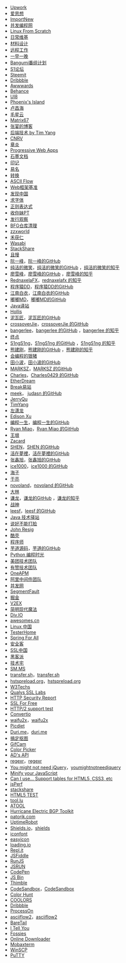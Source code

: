 - [Upwork](https://www.upwork.com/)
- [爱思想](http://www.aisixiang.com/)
- [ImportNew](http://www.importnew.com/)
- [并发编程网](http://ifeve.com/)
- [Linux From Scratch](https://linux.cn/lfs/LFS-BOOK-7.7-systemd/index.html)
- [日常维基](http://nichijou.wikia.com/wiki/Nichijou_Wiki)
- [材料设计](https://github.com/zdhxiong/Material-Design-Chinese)
- [远程工作](https://github.com/greatghoul/remote-working)
- [一早一晚](http://yizaoyiwan.com/)
- [Bangumi番组计划](https://bangumi.tv/)
- [S1论坛](http://bbs.saraba1st.com/)
- [Steemit](https://steemit.com/)
- [Dribbble](https://dribbble.com/)
- [Awwwards](https://www.awwwards.com/)
- [Behance](https://www.behance.net/)
- [UI8](https://ui8.net/)
- [Phoenix's Island](https://blog.phoenixlzx.com/)
- [卢昌海](http://www.changhai.org/)
- [毛星云](http://blog.csdn.net/poem_qianmo)
- [Matrix67](http://www.matrix67.com/)
- [张宴的博客](http://zyan.cc/)
- [后端技术 by Tim Yang](https://timyang.net/)
- [CNRV](http://cnrv.io)
- [章炎](https://dirtysalt.github.io)
- [Progressive Web Apps](https://pwa.rocks/)
- [石墨文档](https://shimo.im/)
- [印记](https://www.docschina.org/)
- [易名](https://www.ename.net/)
- [转换](https://www.aconvert.com/cn/)
- [ASCII Flow](https://textik.com/)
- [Web框架基准](https://www.techempower.com/benchmarks/)
- [发现中国](http://www.webdog.cn/)
- [求字体](http://www.qiuziti.com/)
- [正则表达式](https://regexper.com/)
- [收你妹PT](http://pt.shounimeihome.com/)
- [发行观察](http://distrowatch.com/)
- [BFG仓库清理](https://rtyley.github.io/bfg-repo-cleaner/)
- [zzxworld](https://www.zzxworld.com/)
- [禾获仁](https://www.hhrchina.com/)
- [Wasabi](https://wasabi.com)
- [StackShare](https://stackshare.io/)
- [且慢](https://qieman.com/)
- [阮一峰](http://www.ruanyifeng.com/blog/)，[阮一峰的GitHub](https://github.com/ruanyf/)
- [纯洁的微笑](http://www.ityouknow.com/)，[纯洁的微笑的GitHub](https://github.com/ityouknow/) ，[纯洁的微笑的知乎](https://www.zhihu.com/people/ityouknow/)
- [廖雪峰](https://www.liaoxuefeng.com/)，[廖雪峰的GitHub](https://github.com/michaelliao/) ，[廖雪峰的知乎](https://www.zhihu.com/people/liaoxuefeng/)
- [RednaxelaFX](https://rednaxelafx.iteye.com/)，[rednaxelafx 的知乎](https://www.zhihu.com/people/rednaxelafx/)
- [程序猿DD](http://blog.didispace.com/)，[程序猿DD的GitHub](https://github.com/dyc87112/)
- [江南白衣](http://calvin1978.blogcn.com/)，[江南白衣的GitHub](https://github.com/calvin1978/)
- [嘟嘟MD](http://tengj.top/)，[嘟嘟MD的GitHub](https://github.com/tengj/)
- [Java译站](http://it.deepinmind.com/)
- [Hollis](https://www.hollischuang.com/)
- [泥瓦匠](https://www.bysocket.com/)，[泥瓦匠的GitHub](https://github.com/JeffLi1993/)
- [crossoverJie](https://crossoverjie.top/)，[crossoverJie 的GitHub](https://github.com/crossoverJie/)
- [bangerlee](http://www.cnblogs.com/bangerlee/)，[bangerlee 的GitHub](https://github.com/bangerlee/) ，[bangerlee 的知乎](https://zhihu.com/people/bangerlee/)
- [终点](https://blog.csdn.net/zhangerqing/)
- [S1ngS1ng](http://singsing.io/blog/)，[S1ngS1ng 的GitHub](https://github.com/S1ngS1ng/) ，[S1ngS1ng 的知乎](https://www.zhihu.com/people/liuxing0514/)
- [熊建刚](http://blog.codingplayboy.com/)，[熊建刚的GitHub](https://github.com/codingplayboy/) ，[熊建刚的知乎](https://www.zhihu.com/people/codingplayboy/)
- [会编程的银猪](https://www.yinchengli.com/)
- [田小波](https://www.tianxiaobo.com/)，[田小波的GitHub](https://github.com/code4wt/)
- [MARKSZ](https://molunerfinn.com/)，[MARKSZ 的GitHub](https://github.com/Molunerfinn/)
- [Charles](http://oserror.com/)，[Charles0429 的GitHub](https://github.com/Charles0429/)
- [EtherDream](https://www.cnblogs.com/index-html/)
- [Break易站](https://www.breakyizhan.com/)
- [meek](http://www.youmeek.com/)， [judasn 的GitHub](https://github.com/judasn/)
- [JerryQu](https://imququ.com/)
- [TimYang](https://timyang.net/)
- [左潇龙](http://www.zuoxiaolong.com/)
- [Edison Xu](http://edisonxu.com/)
- [编程一生](http://www.cnblogs.com/xiexj/)，[编程一生的GitHub](https://github.com/xiexiaojing/)
- [Ryan Miao](https://www.cnblogs.com/woshimrf/)，[Ryan Miao 的GitHub](https://github.com/Ryan-Miao/)
- [王垠](http://www.yinwang.org/)
- [Zacard](https://zacard.net/)
- [SHEN](http://www.ciaoshen.com/)，[SHEN 的GitHub](https://github.com/helloShen/)
- [活在夢裡](https://www.cnblogs.com/micrari/)，[活在夢裡的GitHub](https://github.com/MottoX/)
- [张鑫旭](https://www.zhangxinxu.com/)，[张鑫旭的GitHub](https://github.com/zhangxinxu/)
- [ice1000](https://ice1000.org/)，[ice1000 的GitHub](https://github.com/ice1000/)
- [海子](http://www.dolphin0520.com/)
- [于亮](https://blog.csdn.net/jiuqiyuliang/)
- [novoland](http://novoland.github.io/)，[novoland 的GitHub](https://github.com/novoland/)
- [大林](https://blog.rj-bai.com/)
- [谦龙](https://qianlongo.github.io/)，[谦龙的GitHub](https://github.com/qianlongo/) ，[谦龙的知乎](https://www.zhihu.com/people/qian-long-16-72/)
- [战神](https://www.cnblogs.com/wanghzh/)
- [leesf](https://www.cnblogs.com/leesf456/)，[leesf 的GitHub](https://github.com/leesf/)
- [Java 技术驿站](http://cmsblogs.com/)
- [说好不能打脸](https://blog.csdn.net/yinwenjie/)
- [John Resig](https://johnresig.com/category/blog/)
- [酷壳](https://coolshell.cn/)
- [程序师](http://www.techug.com/)
- [芋道源码](http://www.iocoder.cn/)，[芋道的GitHub](https://github.com/YunaiV/)
- [Python 编程时光](https://www.cnblogs.com/wongbingming/)
- [美团技术团队](https://tech.meituan.com/)
- [有赞技术团队](https://tech.youzan.com/)
- [OneAPM](http://blog.oneapm.com/)
- [阿里中间件团队](http://jm.taobao.org/)
- [并发网](http://ifeve.com/)
- [SegmentFault](https://segmentfault.com/)
- [掘金](https://juejin.im/)
- [V2EX](https://www.v2ex.com/)
- [简明现代魔法](http://www.nowamagic.net/)
- [Div.IO](https://div.io/)
- [awesomes.cn](https://www.awesomes.cn/)
- [Linux 中国](https://linux.cn/)
- [TesterHome](https://testerhome.com/)
- [Spring For All](http://www.spring4all.com/)
- [安全客](https://www.anquanke.com/)
- [SSL中国](https://www.sslchina.com/)
- [黑客派](https://hacpai.com/)
- [技术宅](https://jszbug.com/)
- [SM.MS](https://sm.ms/)
- [transfer.sh](https://transfer.sh/)，[transfer.sh](https://github.com/dutchcoders/transfer.sh/)
- [hstspreload.org](https://hstspreload.org/)，[hstspreload.org](https://github.com/chromium/hstspreload.org/)
- [W3Techs](https://w3techs.com/sites)
- [Qualys SSL Labs](https://www.ssllabs.com/ssltest/)
- [HTTP Security Report](https://httpsecurityreport.com/)
- [SSL For Free](https://www.sslforfree.com/)
- [HTTP/2 support test](https://cdnsun.com/knowledgebase/tools/http2-support-test)
- [Convertio](https://convertio.co/zh/)
- [waifu2x](http://waifu2x.udp.jp/)，[waifu2x](https://github.com/nagadomi/waifu2x/)
- [Picdiet](https://www.picdiet.com/)
- [Duri.me](https://duri.me/)，[duri.me](https://github.com/HelloTiago/duri.me/)
- [搞定抠图](https://www.gaoding.com/koutu)
- [GifCam](http://blog.bahraniapps.com/gifcam/)
- [Color Picker](http://annystudio.com/software/colorpicker/)
- [AD's API](https://api.imjad.cn/)
- [regexr](https://regexr.com/)，[regexr](https://github.com/gskinner/regexr/)
- [You might not need jQuery](http://youmightnotneedjquery.com/)，[youmightnotneedjquery](https://github.com/HubSpot/YouMightNotNeedjQuery/)
- [Minify your JavaScript](https://javascript-minifier.com/)
- [Can I use... Support tables for HTML5, CSS3, etc](https://caniuse.com/)
- [jsPerf](https://jsperf.com/)
- [stackshare](https://stackshare.io/)
- [HTML5 TEST](http://html5test.com/)
- [tool.lu](https://tool.lu/)
- [ATOOL](http://www.atool.org/)
- [Hurricane Electric BGP Toolkit](https://bgp.he.net/)
- [patorjk.com](http://patorjk.com/)
- [UptimeRobot](https://uptimerobot.com/)
- [Shields.io](https://shields.io/)，[shields](https://github.com/badges/shields/)
- [iconfont](https://www.iconfont.cn/)
- [easyicon](https://www.easyicon.net/)
- [loading.io](https://loading.io/)
- [Repl.it](https://repl.it/)
- [JSFiddle](https://jsfiddle.net/)
- [RunJS](https://runjs.cn/)
- [JSRUN](http://jsrun.net/)
- [CodePen](https://codepen.io/)
- [JS Bin](http://html5test.com/)
- [Thimble](https://thimble.mozilla.org/)
- [CodeSandbox](https://codesandbox.io/)，[CodeSandbox](https://github.com/CompuIves/codesandbox-client/)
- [Color Hunt](https://colorhunt.co/)
- [COOLORS](https://coolors.co/)
- [Dribbble](https://dribbble.com/)
- [ProcessOn](https://www.processon.com/)
- [asciiflow2](http://asciiflow.com/)，[asciiflow2](https://github.com/lewish/asciiflow2/)
- [BareTail](http://www.baremetalsoft.com/baretail/)
- [I Tell You](https://msdn.itellyou.cn/)
- [Fossies](https://fossies.org/)
- [Online Downloader](https://www.online-downloader.com/)
- [Mobaxterm](https://mobaxterm.mobatek.net/)
- [WinSCP](https://winscp.net/eng/index.php)
- [PuTTY](https://www.putty.org/)